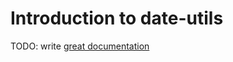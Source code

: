 # Introduction to date-utils

TODO: write [great documentation](http://jacobian.org/writing/great-documentation/what-to-write/)

